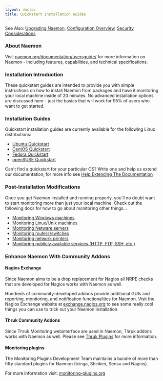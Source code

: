 ```yaml
---
layout: doctoc
title: Quickstart Installation Guides
---
```

<span class="glyphicon glyphicon-arrow-right"></span> See Also: <a href="upgrading.html">Upgrading Naemon</a>, <a href="config.html">Configuration Overview</a>, <a href="security.html">Security Considerations</a>

### About Naemon

Visit <a href="http://naemon.org/documentation/usersguide/" target="_blank">naemon.org/documentation/usersguide/</a> for more information on Naemon - including features, capabilities, and technical specifications.

### Installation Introduction

These quickstart guides are intended to provide you with simple instructions on how to install Naemon from packages and have it monitoring your local machine inside of 20 minutes.  No advanced installation options are discussed here - just the basics that will work for 95% of users who want to get started.

### Installation Guides

Quickstart installation guides are currently available for the following Linux distributions:

<ul>
<li><a href="quickstart-ubuntu.html">Ubuntu Quickstart</a></li>
<li><a href="quickstart-centos.html">CentOS Quickstart</a></li>
<li><a href="quickstart-fedora.html">Fedora Quickstart</a></li>
<li><a href="quickstart-opensuse.html">openSUSE Quickstart</a></li>
</ul>

Can't find a quickstart for your particular OS? Write one and help us extend our documentation, for more info see [Help Extending The Documentation](http://naemon.org/documentation/faq/#help_extending_the_documentation) 

### Post-Installation Modifications

Once you get Naemon installed and running properly, you'll no doubt want to start monitoring more than just your local machine.  Check out the following docs for how to go about monitoring other things...

<ul>
<li><a href="monitoring-windows.html">Monitoring Windows machines</a></li>
<li><a href="monitoring-linux.html">Monitoring Linux/Unix machines</a></li>
<li><a href="monitoring-netware.html">Monitoring Netware servers</a></li>
<li><a href="monitoring-routers.html">Monitoring routers/switches</a></li>
<li><a href="monitoring-printers.html">Monitoring network printers</a></li>
<li><a href="monitoring-publicservices.html">Monitoring publicly available services (HTTP, FTP, SSH, etc.)</a></li>
</ul>

### Enhance Naemon With Community Addons

#### Nagios Exchange
Since Naemon aims to be a drop replacement for Nagios all NRPE checks that are developed for Nagios works with Naemon as well. 

Hundreds of community-developed addons provide additional GUIs and reporting, monitoring, and notification functionalities for Naemon.  Visit the Nagios Exchange website at <a href="http://exchange.nagios.org" target="_blank">exchange.nagios.org</a> to see some really cool things you can use to trick out your Naemon installation.

#### Thruk Community Addons

Since Thruk Monitoring webinterface are used in Naemon, Thruk addons works with Naemon as well. Please see [Thruk Plugins](http://thruk.org/plugins.html) for more information.

#### Monitoring plugins

The Monitoring Plugins Development Team maintains a bundle of more than fifty standard plugins for Naemon (Icinga, Shinken, Sensu and Nagios).

For more information visit: [monitoring-plugins.org](https://www.monitoring-plugins.org/)
